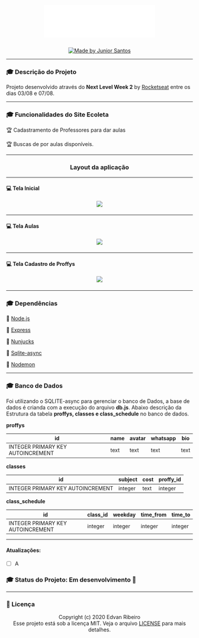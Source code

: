 <h1 align="center">
    <img width="300px" alt="Logo Ecoleta" src="./public/assets/logo.svg" />
</h1>
<p align="center">
<a href="https://rocketseat.com.br">
<img alt="Made by Junior Santos" src="https://img.shields.io/badge/made%20by-Junior Santos-%237519C1">
</a>
<p/>

------

### :mortar_board: Descrição do Projeto

Projeto desenvolvido através do **Next Level Week 2**  by  [Rocketseat](https://rocketseat.com.br/) entre os dias 03/08 e 07/08. 

------

###  :mortar_board: ​Funcionalidades do Site Ecoleta

:trophy: Cadastramento de Professores para dar aulas

:trophy: Buscas de por aulas disponíveis. 

----

<h3 align="center">
    Layout da aplicação
</h3>

------

#### :computer: Tela Inicial

<h4 align="center">
    <img src="./public/design/screencapture-home.png"/>
</h4>

------

#### :computer: Tela Aulas

<h4 align="center">
    <img src="./public/design/screencapture-create-point.png"/>
</h4>

------

#### :computer: Tela Cadastro de Proffys

<h4 align="center">
    <img src="./public/design/screencapture-search.png"/>
</h4>

------

### :mortar_board: Dependências

:vertical_traffic_light: [Node.js](https://nodejs.org/en/)

:vertical_traffic_light: [Express](https://expressjs.com/pt-br/)

:vertical_traffic_light: [Nunjucks](https://mozilla.github.io/nunjucks/)

:vertical_traffic_light: [Sqlite-async](https://www.sqlite.org/index.html)

:vertical_traffic_light: [Nodemon](https://www.npmjs.com/package/nodemon)

------

###  :mortar_board: ​Banco de Dados

Foi utilizando o SQLITE-async para gerenciar o banco de Dados, a base de dados é crianda com a execução do arquivo **db.js**. Abaixo descrição da Estrutura da tabela **proffys, classes e class_schedule** no banco de dados.

**proffys**

| id| name| avatar |whatsapp | bio |
|--|--|--|--|--|
|INTEGER PRIMARY KEY AUTOINCREMENT|text|text|text|text|

**classes**

| id| subject | cost |proffy_id |
|--|--|--|--|
|INTEGER PRIMARY KEY AUTOINCREMENT|integer|text|integer|

**class_schedule**

| id| class_id | weekday |time_from | time_to |
|--|--|--|--|--|
|INTEGER PRIMARY KEY AUTOINCREMENT|integer| integer |integer|integer|

------

#### Atualizações:

- [ ] A


### :mortar_board: Status do Projeto: Em desenvolvimento :construction:
------

### :pencil: Licença

<p align="center">
	Copyright (c) 2020 Edvan Ribeiro
    <br/>
    Esse projeto está sob a licença MIT. Veja o arquivo <a href="https://github.com/ejunior01/projetos_by_rocketseat/blob/master/LICENSE">LICENSE</a> para mais detalhes.
</p>
